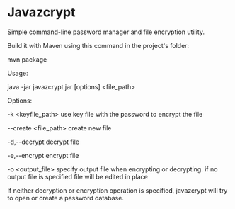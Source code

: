 # Javazcrypt

Simple command-line password manager and file encryption utility.

Build it with Maven using this command in the project's folder:

mvn package

Usage:

java -jar javazcrypt.jar [options] <file_path>

Options:

  -k <keyfile_path>	          use key file with the password to encrypt the file
  
  --create <file_path>	          create new file

  -d,--decrypt                    decrypt file

  -e,--encrypt                    encrypt file

  -o <output_file>                specify output file when encrypting or decrypting. if no output file is specified file will be edited in place

If neither decryption or encryption operation is specified, javazcrypt will try to open or create a password database.

